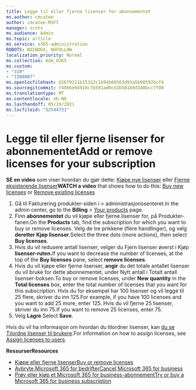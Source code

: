 ```yaml
---
title: Legge til eller fjerne lisenser for abonnementet
ms.author: cmcatee
author: cmcatee-MSFT
manager: scotv
ms.audience: Admin
ms.topic: article
ms.service: o365-administration
ROBOTS: NOINDEX, NOFOLLOW
localization_priority: Normal
ms.collection: Adm_O365
ms.custom:
- "319"
- "1500007"
ms.openlocfilehash: d26f9211b15332c1b94b09563d93a5b90592bcf4
ms.sourcegitcommit: f4866e94918c7b591ad0cd3b58169d340bcc7f00
ms.translationtype: MT
ms.contentlocale: nb-NO
ms.lasthandoff: 05/19/2021
ms.locfileid: "52544731"
---
```

# <a name="add-or-remove-licenses-for-your-subscription"></a><span data-ttu-id="26bb6-102">Legge til eller fjerne lisenser for abonnementet</span><span class="sxs-lookup"><span data-stu-id="26bb6-102">Add or remove licenses for your subscription</span></span>

<span data-ttu-id="26bb6-103">**SE en video** som viser hvordan du gjør dette: [Kjøpe nye lisenser](https://go.microsoft.com/fwlink/p/?linkid=2154857) eller [Fjerne eksisterende lisenser](https://go.microsoft.com/fwlink/p/?linkid=2154938)</span><span class="sxs-lookup"><span data-stu-id="26bb6-103">**WATCH a video** that shows how to do this: [Buy new licenses](https://go.microsoft.com/fwlink/p/?linkid=2154857) or [Remove existing licenses](https://go.microsoft.com/fwlink/p/?linkid=2154938)</span></span>

1. <span data-ttu-id="26bb6-104">Gå til Fakturering produkter-siden i   >  [](https://go.microsoft.com/fwlink/p/?linkid=842054) administrasjonssenteret.</span><span class="sxs-lookup"><span data-stu-id="26bb6-104">In the admin center, go to the **Billing** > [Your products](https://go.microsoft.com/fwlink/p/?linkid=842054) page.</span></span>
2. <span data-ttu-id="26bb6-105">Finn **abonnementet** du vil kjøpe eller fjerne lisenser for, på Produkter-fanen.</span><span class="sxs-lookup"><span data-stu-id="26bb6-105">On the **Products** tab, find the subscription for which you want to buy or remove licenses.</span></span> <span data-ttu-id="26bb6-106">Velg de tre prikkene (flere handlinger), og velg **deretter Kjøp lisenser**.</span><span class="sxs-lookup"><span data-stu-id="26bb6-106">Select the three dots (more actions), then select **Buy licenses**.</span></span>
3. <span data-ttu-id="26bb6-107">Hvis du vil redusere antall lisenser, velger  du Fjern lisenser øverst i Kjøp **lisenser-ruten.**</span><span class="sxs-lookup"><span data-stu-id="26bb6-107">If you want to decrease the number of licenses, at the top of the **Buy licenses** pane, select **remove licenses**.</span></span>
4. <span data-ttu-id="26bb6-108">Hvis du vil kjøpe eller fjerne  lisenser, **angir** du det totale antallet lisenser du vil bruke for dette abonnementet, under Nytt antall i Totalt antall lisenser-boksen.</span><span class="sxs-lookup"><span data-stu-id="26bb6-108">To buy or remove licenses, under **New quantity** in the **Total licenses** box, enter the total number of licenses that you want for this subscription.</span></span> <span data-ttu-id="26bb6-109">Hvis du for eksempel har 100 lisenser og vil legge til 25 flere, skriver du inn 125.</span><span class="sxs-lookup"><span data-stu-id="26bb6-109">For example, if you have 100 licenses and you want to add 25 more, enter 125.</span></span> <span data-ttu-id="26bb6-110">Hvis du vil fjerne 25 lisenser, skriver du inn 75.</span><span class="sxs-lookup"><span data-stu-id="26bb6-110">If you want to remove 25 licenses, enter 75.</span></span>
5. <span data-ttu-id="26bb6-111">Velg **Lagre**.</span><span class="sxs-lookup"><span data-stu-id="26bb6-111">Select **Save**.</span></span>

<span data-ttu-id="26bb6-112">Hvis du vil ha informasjon om hvordan du tilordner lisenser, kan [du se Tilordne lisenser til brukere](/microsoft-365/admin/manage/assign-licenses-to-users).</span><span class="sxs-lookup"><span data-stu-id="26bb6-112">For information on how to assign licenses, see [Assign licenses to users](/microsoft-365/admin/manage/assign-licenses-to-users).</span></span>

<span data-ttu-id="26bb6-113">**Ressurser**</span><span class="sxs-lookup"><span data-stu-id="26bb6-113">**Resources**</span></span>
  
- [<span data-ttu-id="26bb6-114">Kjøpe eller fjerne lisenser</span><span class="sxs-lookup"><span data-stu-id="26bb6-114">Buy or remove licenses</span></span>](/microsoft-365/commerce/licenses/buy-licenses)
- [<span data-ttu-id="26bb6-115">Avbryte Microsoft 365 for bedrifter</span><span class="sxs-lookup"><span data-stu-id="26bb6-115">Cancel Microsoft 365 for business</span></span>](/microsoft-365/commerce/subscriptions/cancel-your-subscription)
- [<span data-ttu-id="26bb6-116">Prøv eller kjøp et Microsoft 365 for business-abonnement</span><span class="sxs-lookup"><span data-stu-id="26bb6-116">Try or buy a Microsoft 365 for business subscription</span></span>](/microsoft-365/commerce/try-or-buy-microsoft-365)